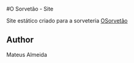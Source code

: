 #O Sorvetão - Site

Site estático criado para a sorveteria [OSorvetão](https://www.osorvetao.com)

## Author

Mateus Almeida
